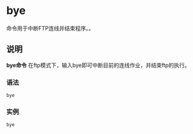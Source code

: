 bye
===

命令用于中断FTP连线并结束程序。。

## 说明

**bye命令** 在ftp模式下，输入bye即可中断目前的连线作业，并结束ftp的执行。


### 语法  

```
bye
```

### 实例

```
bye
```